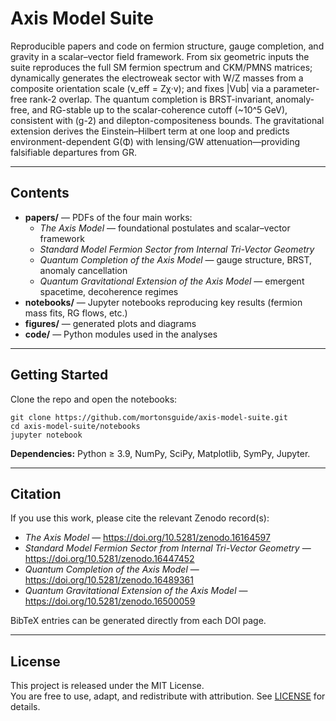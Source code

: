 # Axis Model Suite

Reproducible papers and code on fermion structure, gauge completion, and gravity in a scalar–vector field framework.
From six geometric inputs the suite reproduces the full SM fermion spectrum and CKM/PMNS matrices; dynamically
generates the electroweak sector with W/Z masses from a composite orientation scale (v_eff = Zχ·v); and fixes |Vub|
via a parameter-free rank-2 overlap. The quantum completion is BRST-invariant, anomaly-free, and RG-stable up to the
scalar-coherence cutoff (~10^5 GeV), consistent with (g-2) and dilepton-compositeness bounds. The gravitational
extension derives the Einstein–Hilbert term at one loop and predicts environment-dependent G(Φ) with lensing/GW
attenuation—providing falsifiable departures from GR.

---

## Contents

- **papers/** — PDFs of the four main works:
  - *The Axis Model* — foundational postulates and scalar–vector framework  
  - *Standard Model Fermion Sector from Internal Tri-Vector Geometry*  
  - *Quantum Completion of the Axis Model* — gauge structure, BRST, anomaly cancellation  
  - *Quantum Gravitational Extension of the Axis Model* — emergent spacetime, decoherence regimes  
- **notebooks/** — Jupyter notebooks reproducing key results (fermion mass fits, RG flows, etc.)  
- **figures/** — generated plots and diagrams  
- **code/** — Python modules used in the analyses  

---

## Getting Started

Clone the repo and open the notebooks:

    git clone https://github.com/mortonsguide/axis-model-suite.git
    cd axis-model-suite/notebooks
    jupyter notebook

**Dependencies:** Python ≥ 3.9, NumPy, SciPy, Matplotlib, SymPy, Jupyter.

---

## Citation

If you use this work, please cite the relevant Zenodo record(s):

- *The Axis Model* — https://doi.org/10.5281/zenodo.16164597  
- *Standard Model Fermion Sector from Internal Tri-Vector Geometry* — https://doi.org/10.5281/zenodo.16447452  
- *Quantum Completion of the Axis Model* — https://doi.org/10.5281/zenodo.16489361  
- *Quantum Gravitational Extension of the Axis Model* — https://doi.org/10.5281/zenodo.16500059  

BibTeX entries can be generated directly from each DOI page.

---

## License

This project is released under the MIT License.  
You are free to use, adapt, and redistribute with attribution. See [LICENSE](LICENSE) for details.
